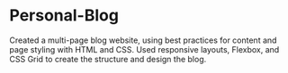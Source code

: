 # Personal-Blog
Created a multi-page blog website, using best practices for content and page styling with HTML and CSS. Used responsive layouts, Flexbox, and CSS Grid to create the structure and design the blog.
